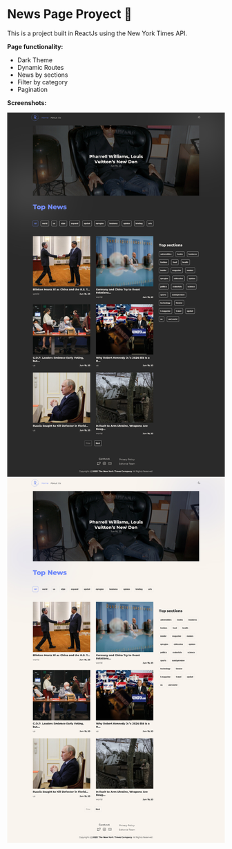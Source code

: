 # News Page Proyect 📰

This is a project built in ReactJs using the New York Times API.

**Page functionality:**

- Dark Theme
- Dynamic Routes
- News by sections
- Filter by category
- Pagination

**Screenshots:**

![Home page dark](https://github.com/francorinque/RNews-Times/blob/main/src/images/RNews-times-home-dark.jpg?raw=true)
![Home page light](https://github.com/francorinque/RNews-Times/blob/main/src/images/RNews-times-home.jpg?raw=true)
